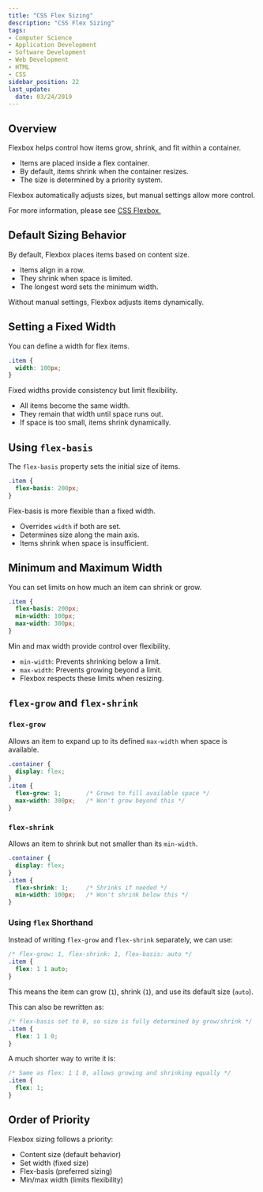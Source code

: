 ```yaml
---
title: "CSS Flex Sizing"
description: "CSS Flex Sizing"
tags: 
- Computer Science
- Application Development
- Software Development
- Web Development
- HTML
- CSS
sidebar_position: 22  
last_update:
  date: 03/24/2019
---
```



## Overview

Flexbox helps control how items grow, shrink, and fit within a container. 

- Items are placed inside a flex container.
- By default, items shrink when the container resizes.
- The size is determined by a priority system.

Flexbox automatically adjusts sizes, but manual settings allow more control.

For more information, please see [CSS Flexbox.](/docs/021-Software-Engineering/009-Web-Development/021-CSS-Flexbox.md)

## Default Sizing Behavior

By default, Flexbox places items based on content size.

- Items align in a row.
- They shrink when space is limited.
- The longest word sets the minimum width.

Without manual settings, Flexbox adjusts items dynamically.

## Setting a Fixed Width

You can define a width for flex items.

```css
.item {
  width: 100px;
}
```

Fixed widths provide consistency but limit flexibility.

- All items become the same width.
- They remain that width until space runs out.
- If space is too small, items shrink dynamically.

## Using `flex-basis`

The `flex-basis` property sets the initial size of items.

```css
.item {
  flex-basis: 200px;
}
```

Flex-basis is more flexible than a fixed width.

- Overrides `width` if both are set.
- Determines size along the main axis.
- Items shrink when space is insufficient.

## Minimum and Maximum Width

You can set limits on how much an item can shrink or grow.

```css
.item {
  flex-basis: 200px;
  min-width: 100px;
  max-width: 300px;
}
```

Min and max width provide control over flexibility.

- `min-width`: Prevents shrinking below a limit.
- `max-width`: Prevents growing beyond a limit.
- Flexbox respects these limits when resizing.

## `flex-grow` and `flex-shrink` 

### `flex-grow`  

Allows an item to expand up to its defined `max-width` when space is available. 

```css
.container {
  display: flex;
}
.item {
  flex-grow: 1;       /* Grows to fill available space */
  max-width: 300px;   /* Won't grow beyond this */
}
```

### `flex-shrink`  

Allows an item to shrink but not smaller than its `min-width`.  

```css
.container {
  display: flex;
}
.item {
  flex-shrink: 1;     /* Shrinks if needed */
  min-width: 100px;   /* Won't shrink below this */
}
```

### Using `flex` Shorthand  

Instead of writing `flex-grow` and `flex-shrink` separately, we can use:  

```css
/* flex-grow: 1, flex-shrink: 1, flex-basis: auto */
.item {
  flex: 1 1 auto;   
}
```  

This means the item can grow (`1`), shrink (`1`), and use its default size (`auto`).  

This can also be rewritten as:  

```css
/* flex-basis set to 0, so size is fully determined by grow/shrink */
.item {
  flex: 1 1 0; 
}
```  

A much shorter way to write it is:  

```css
/* Same as flex: 1 1 0, allows growing and shrinking equally */
.item {
  flex: 1; 
}
```

## Order of Priority

Flexbox sizing follows a priority:

- Content size (default behavior)
- Set width (fixed size)
- Flex-basis (preferred sizing)
- Min/max width (limits flexibility)


